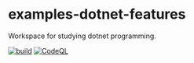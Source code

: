 # examples-dotnet-features
Workspace for studying dotnet programming.

[![build](https://github.com/suzu-devworks/examples-dotnet-features/actions/workflows/dotnet-build.yml/badge.svg)](https://github.com/suzu-devworks/examples-dotnet-features/actions/workflows/dotnet-build.yml)
[![CodeQL](https://github.com/suzu-devworks/examples-dotnet-features/actions/workflows/codeql.yml/badge.svg)](https://github.com/suzu-devworks/examples-dotnet-features/actions/workflows/codeql.yml)
